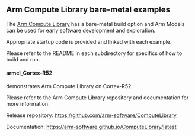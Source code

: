 ## Arm Compute Library bare-metal examples

The [Arm Compute Library](https://developer.arm.com/technologies/compute-library) has a bare-metal build option and Arm Models can be used for early software development and exploration.

Appropriate startup code is provided and linked with each example.

Please refer to the README in each subdirectory for specifics of how to build and run.

#### armcl_Cortex-R52 
demonstrates Arm Compute Library on Cortex-R52

Please refer to the Arm Compute Library repository and documentation for more information.

Release repository: https://github.com/arm-software/ComputeLibrary

Documentation: https://arm-software.github.io/ComputeLibrary/latest

